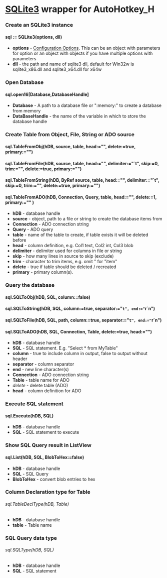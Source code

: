 # [SQLite3](https://www.sqlite.org) wrapper for AutoHotkey_H

### Create an SQLite3 instance
#### sql := SQLite3(options, dll)
* **options**  -  [Configuration Options](https://www.sqlite.org/c3ref/c_config_covering_index_scan.html). This can be an object with parameters for option or an object with objects if you have multiple options with parameters
* **dll** - the path and name of sqlite3 dll, default for Win32w is sqlite3_x86.dll and sqlite3_x64.dll for x64w


### Open Database
#### sql.open16[Database,DatabaseHandle]
* **Database** - A path to a database file or ":memory:" to create a database from memory
* **DataBaseHandle** - the name of the variable in which to store the database handle

### Create Table from Object, File, String or ADO source
#### sql.TableFromObj(hDB, source, table, head:="", delete:=true, primary:="")
#### sql.TableFromFile(hDB, source, table, head:="", delimiter:="`t", skip:=0, trim:="", delete:=true, primary:="")
#### sql.TableFromString(hDB, ByRef source, table, head:="", delimiter:="`t", skip:=0, trim:="", delete:=true, primary:="")
#### sql.TableFromADO(hDB, Connection, Query, table, head:="", delete:=1, primary:="" )
* **hDB** - database handle
* **source** - object, path to a file or string to create the database items from
* **Connection** - ADO connection string
* **Query** - ADO query
* **table** - name of the table to create, if table exists it will be deleted before
* **head** - column definition, e.g. Col1 text, Col2 int, Col3 blob
* **delimiter** - delimiter used for columns in file or string
* **skip** - how many lines in source to skip (exclude)
* **trim** - character to trim items, e.g. omit " for "item"
* **delete** - true if table should be deleted / recreated
* **primary** - primary column(s).

### Query the database
#### sql.SQLToObj(hDB, SQL, column:=false)
#### sql.SQLToString(hDB, SQL, column:=true, separator:="`t", end:="`r`n")
#### sql.SQLToFile(hDB, SQL, path, column:=true, separator:="`t", end:="`r`n")
#### sql.SQLToADO(hDB, SQL, Connection, Table, delete:=true, head:="")
* **hDB** - database handle
* **SQL** - SQL statement. E.g. "Select * from MyTable"
* **column** - true to include column in output, false to output without header
* **separator** - column separator
* **end** - new line character(s)
* **Connection** - ADO connection string
* **Table** - table name for ADO
* *delete* - delete table (ADO)
* **head** - column definition for ADO

### Execute SQL statement
#### sql.Execute(hDB, SQL)
* **hDB** - database handle
* **SQL** - SQL statement to execute

### Show SQL Query result in ListView
#### sql.List(hDB, SQL, BlobToHex:=false)
* **hDB** - database handle
* **SQL** - SQL Query
* **BlobToHex** - convert blob entries to hex

### Column Declaration type for Table
###### sql.TableDeclType(hDB, Table)
* **hDB** - database handle
* **table** - Table name

### SQL Query data type
###### sql.SQLType(hDB, SQL)
* **hDB** - database handle
* **SQL** - SQL statement
